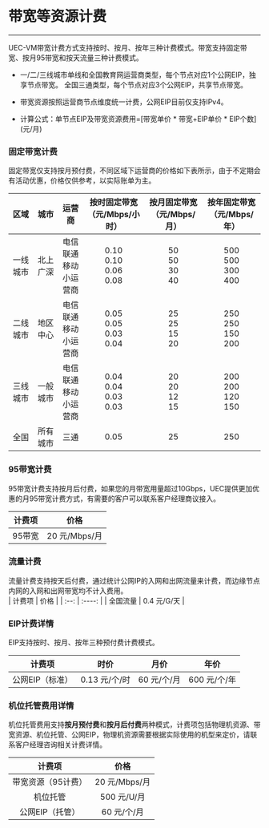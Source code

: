 # 带宽等资源计费
------
UEC-VM带宽计费方式支持按时、按月、按年三种计费模式。带宽支持固定带宽、按月95带宽和按天流量三种计费模式。 

- 一/二/三线城市单线和全国教育网运营商类型，每个节点对应1个公网EIP，独享节点带宽。 全国三通类型，每个节点对应3个公网EIP，共享节点带宽。

- 带宽资源按照运营商节点维度统一计费，公网EIP目前仅支持IPv4。

- 计算公式：单节点EIP及带宽资源费用=[带宽单价 * 带宽+EIP单价 * EIP个数] (元/月)



### **固定带宽计费**

固定带宽仅支持按月预付费，不同区域下运营商的价格如下表所示，由于不定期会有活动优惠，价格仅供参考，以实际账单为主。

| 区域 | 城市  | 运营商| 按时固定带宽<br>（元/Mbps/小时） | 按月固定带宽<br>  （元/Mbps/月） | 按年固定带宽<br>  （元/Mbps/年） |
|  :--:  | :--:  | :--:  | :----:  |  :----: |  :----: |
|一线城市|北上广深|电信<br>联通<br>移动<br>小运营商|0.10<br>0.10<br>0.06<br>0.08|50<br>50<br>30<br>40|500<br>500<br>300<br>400|
|二线城市|地区中心|电信<br>联通<br>移动<br>小运营商|0.05<br>0.05<br>0.03<br>0.04|25<br>25<br>15<br>20|250<br>250<br>150<br>200|
|三线城市|一般城市|电信<br>联通<br>移动<br>小运营商|0.04<br>0.04<br>0.03<br>0.03|20<br>20<br>12<br>15|200<br>200<br>120<br>150|
|全国|所有城市|三通|0.05|25|250|



### **95带宽计费**

95带宽计费支持按月后付费，如果您的月带宽用量超过10Gbps，UEC提供更加优惠的月95带宽计费方式，有需要的客户可以联系客户经理商议接入。

| 计费项 | 价格 |
|  :--:  | :----: |
| 95带宽 | 20 元/Mbps/月 |



### **流量计费**

流量计费支持按天后付费，通过统计公网IP的入网和出网流量来计费，而边缘节点内网的入网和出网带宽均不计入费用。  
| 计费项 | 价格 |
|  :--:  | :----: |
| 全国流量 | 0.4 元/G/天 |



### **EIP计费详情**

EIP支持按时、按月、按年三种预付费计费模式。  
  

| 计费项 | 时价 | 月价 | 年价 |
|  :--:  |:----: | :----:  |  :----: |
| 公网EIP（标准） | 0.13 元/个/时 | 60 元/个/月 | 600 元/个/年 |



### **机位托管费用详情**

机位托管费用支持**按月预付费**和**按月后付费**两种模式，计费项包括物理机资源、带宽资源、机位托管、公网EIP，物理机资源需要根据实际使用的机型来定价，请联系客户经理咨询相关计费详情。

|       计费项       |     价格      |
| :----------------: | :-----------: |
| 带宽资源（95计费） | 20 元/Mbps/月 |
|      机位托管      |  500 元/U/月  |
|  公网EIP（托管）   |  60 元/个/月  |

